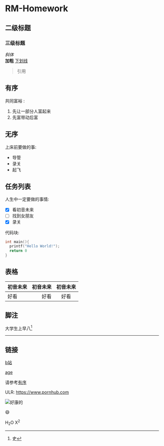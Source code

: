  # RM-Homework
## 二级标题
### 三级标题

*斜体*\
**加粗**
<u>下划线</u>

> 引用

## 有序
共同富裕 :
1. 先让一部分人富起来
2. 先富带动后富

## 无序
上床前要做的事:
- 导管
- 录关
- 起飞

## 任务列表
人生中一定要做的事情:
- [x] 看初音未来
- [ ] 找到女朋友
- [x] 录关

代码块:
```c++
int main(){
  printf("Hello World!");
  return 0
}
```

## 表格
|初音未来|初音未来|初音未来|
|:---|---:|:---:|
|好看|好看|好看|

## 脚注
大学生上早八[^早八]

---
## 链接
[b站](www.bilibili.com"不会变质的网站捏")

[age][id]

[id]:www.agemys.io

请参考[有序](#有序)

ULR:
https://www.pornhub.com

![好康的](https://i1.hdslb.com/bfs/new_dyn/e053a02d1cc0ab1a799df02e4f92641b30879313.jpg@700w_560h_1e_1c.avif)

:smile:

H<sub>2</sub>O
X<sup>2</sup>

[^早八]:史
